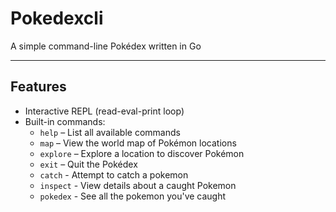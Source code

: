 # Pokedexcli

A simple command-line Pokédex written in Go

---

## Features
- Interactive REPL (read-eval-print loop)
- Built-in commands:
    - `help` – List all available commands
    - `map` – View the world map of Pokémon locations
    - `explore` – Explore a location to discover Pokémon
    - `exit` – Quit the Pokédex
    - `catch` - Attempt to catch a pokemon
    - `inspect` - View details about a caught Pokemon
    - `pokedex` - See all the pokemon you've caught